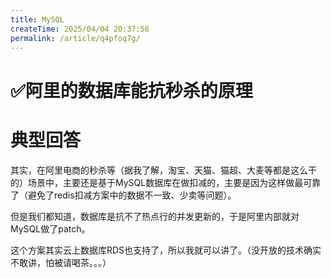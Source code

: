 ```yaml
---
title: MySQL
createTime: 2025/04/04 20:37:56
permalink: /article/q4pfoq7g/
---
```

# ✅阿里的数据库能抗秒杀的原理

# 典型回答


其实，在阿里电商的秒杀等（据我了解，淘宝、天猫、猫超、大麦等都是这么干的）场景中，主要还是基于MySQL数据库在做扣减的，主要是因为这样做最可靠了（避免了redis扣减方案中的数据不一致、少卖等问题）。



但是我们都知道，数据库是抗不了热点行的并发更新的，于是阿里内部就对MySQL做了patch。



这个方案其实云上数据库RDS也支持了，所以我就可以讲了。（没开放的技术确实不敢讲，怕被请喝茶。。。）


